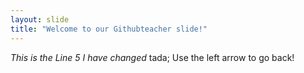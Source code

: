 ```yaml
---
layout: slide
title: "Welcome to our Githubteacher slide!"
---
```

*This is the Line 5 I have changed* tada;
Use the left arrow to go back!
